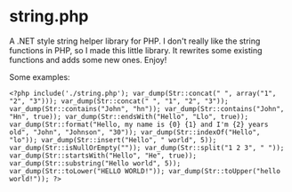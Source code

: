 # string.php
A .NET style string helper library for PHP. I don't really like the string functions in PHP, so I made this little library. It rewrites some existing functions and adds some new ones. Enjoy!

Some examples:

`<?php
include('./string.php');
var_dump(Str::concat(" ", array("1", "2", "3")));
var_dump(Str::concat(" ", "1", "2", "3"));
var_dump(Str::contains("John", "hn"));
var_dump(Str::contains("John", "Hn", true));
var_dump(Str::endsWith("Hello", "Llo", true));
var_dump(Str::format("Hello, my name is {0} {1} and I'm {2} years old", "John", "Johnson", "30"));
var_dump(Str::indexOf("Hello", "lo"));
var_dump(Str::insert("Hello", " world", 5));
var_dump(Str::isNullOrEmpty(""));
var_dump(Str::split("1 2 3", " "));
var_dump(Str::startsWith("Hello", "He", true));
var_dump(Str::substring("Hello world", 5));
var_dump(Str::toLower("HELLO WORLD!"));
var_dump(Str::toUpper("hello world!"));
?>`